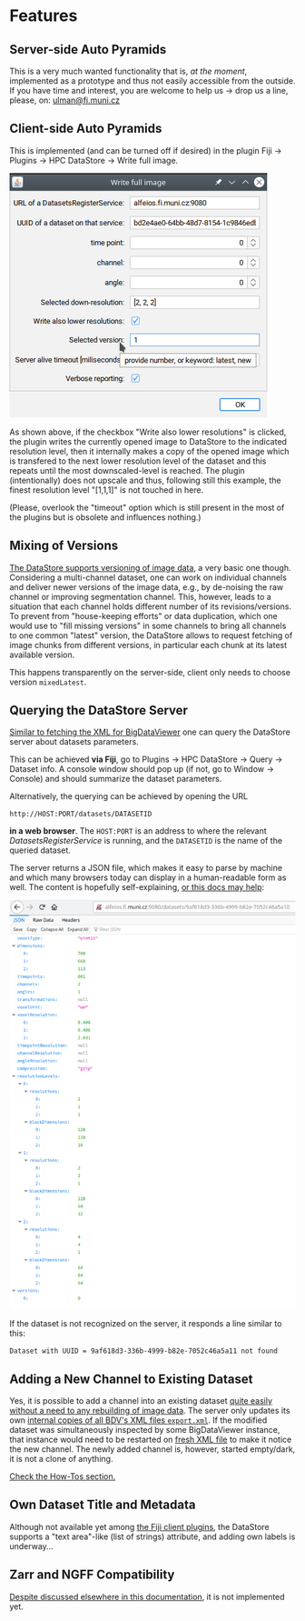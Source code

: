 # Features

## Server-side Auto Pyramids
This is a very much wanted functionality that is, *at the moment*, implemented as a prototype
and thus not easily accessible from the outside. If you have time and interest, you are welcome to
help us -> drop us a line, please, on: ulman@fi.muni.cz

## Client-side Auto Pyramids
This is implemented (and can be turned off if desired) in the plugin Fiji -> Plugins -> HPC DataStore -> Write full image.

![write_full_image_plugin](imgs/plugin-write-full-image.png)

As shown above, if the checkbox "Write also lower resolutions" is clicked, the plugin writes the currently opened
image to DataStore to the indicated resolution level, then it internally makes a copy of the opened image which is transfered
to the next lower resolution level of the dataset and this repeats until the most downscaled-level is reached. The plugin
(intentionally) does not upscale and thus, following still this example, the finest resolution level "[1,1,1]" is not touched in here.

(Please, overlook the "timeout" option which is still present in the most of the plugins but is obsolete and influences nothing.)

## Mixing of Versions
[The DataStore supports versioning of image data](DESCRIPTION.md#versions-of-data), a very basic one though.
Considering a multi-channel dataset, one can work on individual channels and deliver newer versions
of the image data, e.g., by de-noising the raw channel or improving segmentation channel. This, however,
leads to a situation that each channel holds different number of its revisions/versions. To prevent from
"house-keeping efforts" or data duplication, which one would use to "fill missing versions" in some channels
to bring all channels to one common "latest" version, the DataStore allows to request fetching of image chunks
from different versions, in particular each chunk at its latest available version.

This happens transparently on the server-side, client only needs to choose version `mixedLatest`.

## Querying the DataStore Server
[Similar to fetching the XML for BigDataViewer](APPLICATIONS.md#bdv-opens-tailored-xml)
one can query the DataStore server about datasets parameters.

This can be achieved **via Fiji**, go to Plugins -> HPC DataStore -> Query -> Dataset info.
A console window should pop up (if not, go to Window -> Console) and should summarize the dataset parameters.

Alternatively, the querying can be achieved by opening the URL

```
http://HOST:PORT/datasets/DATASETID
```

**in a web browser**. The `HOST:PORT` is an address to where the relevant *DatasetsRegisterService* is running,
and the `DATASETID` is the name of the queried dataset.

The server returns a JSON file, which makes it easy to parse by machine and which many browsers
today can display in a human-readable form as well. The content is hopefully self-explaining,
[or this docs may help](https://docs.google.com/document/d/1ZeLc83dyNE9USBuvSCLEVGK-zQzUKFb7VGhOlVIRBvU/edit):

![Example of a dataset JSON description](imgs/example_of_dataset_json.png)

If the dataset is not recognized on the server, it responds a line similar to this:

```
Dataset with UUID = 9af618d3-336b-4999-b82e-7052c46a5a11 not found
```

## Adding a New Channel to Existing Dataset
Yes, it is possible to add a channel into an existing dataset [quite easily without a need to any rebuilding of
image data](HISTORY.md). The server only updates its own [internal copies of all BDV's XML files `export.xml`](DESCRIPTION.md#the-bdv-dialect).
If the modified dataset was simultaneously inspected by some BigDataViewer instance, that instance would need to
be restarted on [fresh XML file](APPLICATIONS.md#bdv-opens-tailored-xml) to make it notice the new channel.
The newly added channel is, however, started empty/dark, it is not a clone of anything.

[Check the How-Tos section.](HOWTO.md#adding-a-new-channel)

## Own Dataset Title and Metadata
Although not available yet among [the Fiji client plugins](https://github.com/fiji-hpc/hpc-datastore-fiji),
the DataStore supports a "text area"-like (list of strings) attribute, and adding own labels
is underway...

## Zarr and NGFF Compatibility
[Despite discussed elsewhere in this documentation](DESCRIPTION.md#n5-zarr-and-ngff), it is not implemented yet.
